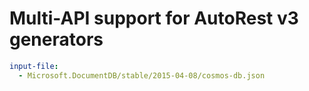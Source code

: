 # Multi-API support for AutoRest v3 generators

``` yaml $(enable-multi-api)
input-file:
  - Microsoft.DocumentDB/stable/2015-04-08/cosmos-db.json
```
